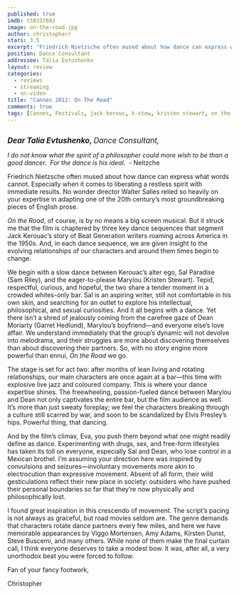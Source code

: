 ```yaml
---
published: true
imdb: tt0337692
image: on-the-road.jpg
author: christopherr
stars: 3.5
excerpt: "Friedrich Nietzsche often mused about how dance can express what words cannot. Especially when it comes to liberating a restless spirit with immediate results. No wonder director Walter Salles relied so heavily on your expertise in adapting one of the 20th century’s most groundbreaking pieces of English prose."
position: Dance Consultant
addressee: Talia Evtushenko
layout: review
categories:
  - reviews
  - streaming
  - on-video
title: "Cannes 2012: On The Road"
comments: true
tags: [Cannes, Festivals, jack kerouc, k-stew, kristen stewart, on the road]
---
```

<div><p><span class="full-image-block ssNonEditable"><span><a href="/letters/2012/5/28/on-the-road.html"><img src="http://static.squarespace.com/static/5005f6bcc4aa41161b33e89e/5329cf1fe4b07c068ebf74de/5329cf1fe4b07c068ebf7588/1338261149787/On%20the%20Road.jpg" alt="" /></a></span></span></p>
<p><span style="font-size:120%;"><strong><em>Dear Talia Evtushenko, </em></strong><em>Dance Consultant,</em> </span></p>
<p><em>I do not know what the spirit of a philosopher could more wish to be than a good dancer.  For the dance is his ideal. </em> - Neitzche</p>
<p>Friedrich Nietzsche often mused about how dance can express what words cannot. Especially when it comes to liberating a restless spirit with immediate results. No wonder director Walter Salles relied so heavily on your expertise in adapting one of the 20th century’s most groundbreaking pieces of English prose.</p>
<p><em>On the Road</em>, of course, is by no means a big screen musical. But it struck me that the film is chaptered by three key dance sequences that segment Jack Kerouac’s story of Beat Generation writers roaming across America in the 1950s. And, in each dance sequence, we are given insight to the evolving relationships of our characters and around them times begin to change.</p>
<p>We begin with a slow dance between Kerouac’s alter ego, Sal Paradise (Sam Riley), and the eager-to-please Marylou (Kristen Stewart). Tepid, respectful, curious, and hopeful, the two share a tender moment in a crowded whites-only bar. Sal is an aspiring writer, still not comfortable in his own skin, and searching for an outlet to explore his intellectual, philosophical, and sexual curiosities. And it all begins with a dance. Yet there isn’t a shred of jealously coming from the carefree gaze of Dean Moriarty (Garret Hedlund), Marylou’s boyfriend—and everyone else’s love affair. We understand immediately that the group’s dynamic will not devolve into melodrama, and their struggles are more about discovering themselves than about discovering their partners. So, with no story engine more powerful than ennui, <em>On the Road</em> we go.</p>
<p>The stage is set for act two: after months of lean living and rotating relationships, our main characters are once again at a bar—this time with explosive live jazz and coloured company. This is where your dance expertise shines. The freewheeling, passion-fueled dance between Marylou and Dean not only captivates the entire bar, but the film audience as well. It’s more than just sweaty foreplay; we feel the characters breaking through a culture still scarred by war, and soon to be scandalized by Elvis Presley’s hips. Powerful thing, that dancing.</p>
<p>And by the film’s climax, Eva, you push them beyond what one might readily define as dance. Experimenting with drugs, sex, and free-form lifestyles has taken its toll on everyone, especially Sal and Dean, who lose control in a Mexican brothel. I’m assuming your direction here was inspired by convulsions and seizures—involuntary movements more akin to electrocution than expressive movement. Absent of all form, their wild gesticulations reflect their new place in society: outsiders who have pushed their personal boundaries so far that they’re now physically and philosophically lost.</p>
<p>I found great inspiration in this crescendo of movement. The script’s pacing is not always as graceful, but road movies seldom are. The genre demands that characters rotate dance partners every few miles, and here we have memorable appearances by Viggo Mortensen, Amy Adams, Kirsten Dunst, Steve Buscemi, and many others. While none of them make the final curtain call, I think everyone deserves to take a modest bow. It was, after all, a very unorthodox beat you were forced to follow.</p>
<p>Fan of your fancy footwork,</p>
<p>Christopher</p>
